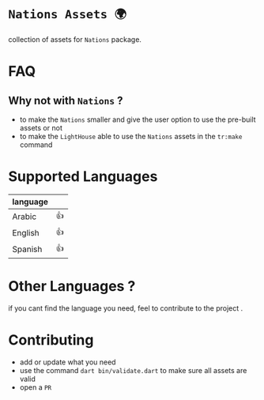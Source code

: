 # **`Nations Assets 🌍`**

collection of assets for `Nations` package.

# FAQ

## Why not with `Nations` ?

- to make the `Nations` smaller and give the user option to use the pre-built assets or not
- to make the `LightHouse` able to use the `Nations` assets in the `tr:make` command

# Supported Languages

| language |     |
| -------- | --- |
| Arabic   | 👍  |
| English  | 👍  |
| Spanish  | 👍  |

# Other Languages ?

if you cant find the language you need, feel to contribute to the project .

# Contributing

- add or update what you need
- use the command `dart bin/validate.dart` to make sure all assets are valid
- open a `PR`
